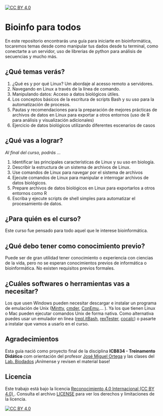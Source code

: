 [![CC BY 4.0][cc-by-shield]][cc-by]

# Bioinfo para todos

En este repositorio encontrarás una guía para iniciarte en bioinformática, tocaremos temas desde como manipular tus dados desde tu terminal, como conectarte a un servidor, uso de librerias de python para análisis de secuencias y mucho más.

## ¿Qué temas verás?
1. ¿Qué es y por qué Linux? Um abordaje al acesso remoto a servidores.
2. Navegando en Linux a través de la línea de comando.
3. Manipulando datos: Acceso a datos biológicos útiles.
4. Los conceptos básicos de la escritura de scripts Bash y su uso para la automatización de procesos.
5. Pautas y recomendaciones para la preparación de mejores prácticas de archivos de datos en Linux para exportar a otros entornos (uso de R para análisis y visualización adicionales)
6. Ejercicio de datos biológicos utilizando diferentes escenarios de casos

## ¿Qué vas a lograr?
*Al final del curso, podrás ...*

1. Identificar las principales características de Linux y su uso en biología.
2. Describir la estructura de un sistema de archivos de Linux.
3. Use comandos de Linux para navegar por el sistema de archivos
4. Ejecute comandos de Linux para manipular e interrogar archivos de datos biológicos.
5. Prepare archivos de datos biológicos en Linux para exportarlos a otros entornos como R
6. Escriba y ejecute scripts de shell simples para automatizar el procesamiento de datos.

## ¿Para quién es el curso?
Este curso fue pensado para todo aquel que le interese bioinformática.

## ¿Qué debo tener como conocimiento previo?
Puede ser de gran utilidad tener conocimiento o experiencia con ciencias de la vida, pero no se esperan conocimientos previos de informática o bioinformática. No existen requisitos previos formales.

## ¿Cuáles softwares o herramientas vas a necesitar?
Los que usen Windows pueden necesitar descargar e instalar un programa de emulación de Unix ([Mintty](https://github.com/mintty/mintty/releases), [cmder](https://github.com/cmderdev/cmder/releases), [ConEmu](https://conemu.github.io/en/Downloads.html),... ). Ya los que tienen Linux o Mac pueden ejecutar comandos Unix de forma nativa. Como alternativa puedes usar un emulador en línea ([repl.itBash](https://replit.com/languages/bash), [rexTester](https://rextester.com/l/bash_online_compiler), [cocalc](https://cocalc.com/doc/terminal.html)) o pasarte a instalar [<i class="fab fa-git"></i>](https://git-scm.com/downloads) que vamos a usarlo en el curso.

## Agradecimientos
Esta guía nació como proyecto final de la disciplina **ICB834 - Treinamento Didático** com orientación del profesor [José Miguel Ortega](mailto:biodados@gmail.com) y las clases del [Lab. Biodados](http://biodados.icb.ufmg.br/) ¡Anímense y revisen el material base!

## Licencia 

Este trabajo está bajo la licencia
[Reconocimiento 4.0 Internacional (CC BY 4.0) ][cc-by]. Consulta el archivo [LICENSE](LICENSE.md) para ver los derechos y limitaciones de la licencia.

[![CC BY 4.0][cc-by-image]][cc-by]

[cc-by]: http://creativecommons.org/licenses/by/4.0/
[cc-by-image]: https://i.creativecommons.org/l/by/4.0/88x31.png
[cc-by-shield]: https://img.shields.io/badge/License-CC%20BY%204.0-lightgrey.svg
